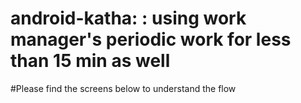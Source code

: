 # android-katha: : using work manager's periodic work for less than 15 min as well

#Please find the screens below to understand the flow
